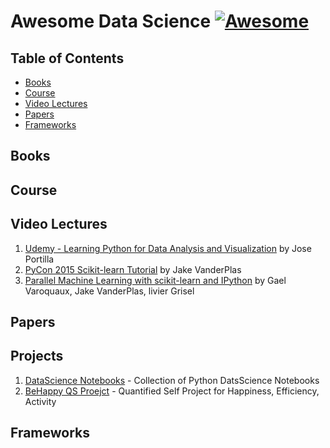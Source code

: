 # Awesome Data Science [![Awesome](https://cdn.rawgit.com/sindresorhus/awesome/d7305f38d29fed78fa85652e3a63e154dd8e8829/media/badge.svg)](https://github.com/sindresorhus/awesome)


## Table of Contents

- [Books](#books)
- [Course](#course)
- [Video Lectures](#video-lectures)
- [Papers](#papers)
- [Frameworks](#frameworks)

## Books

## Course

## Video Lectures

1. [Udemy - Learning Python for Data Analysis and Visualization](https://www.udemy.com/learning-python-for-data-analysis-and-visualization/learn/v4/overview) by Jose Portilla
2. [PyCon 2015 Scikit-learn Tutorial](https://github.com/jakevdp/sklearn_pycon2015) by Jake VanderPlas
3. [Parallel Machine Learning with scikit-learn and IPython](https://github.com/ogrisel/parallel_ml_tutorial) by Gael Varoquaux, Jake VanderPlas, livier Grisel

## Papers

## Projects

1. [DataScience Notebooks](https://github.com/DongjunLee/DataScience-Notebooks) - Collection of Python DatsScience Notebooks
2. [BeHappy QS Proejct](https://github.com/DongjunLee/BeHappy-Django) - Quantified Self Project for Happiness, Efficiency, Activity

## Frameworks


